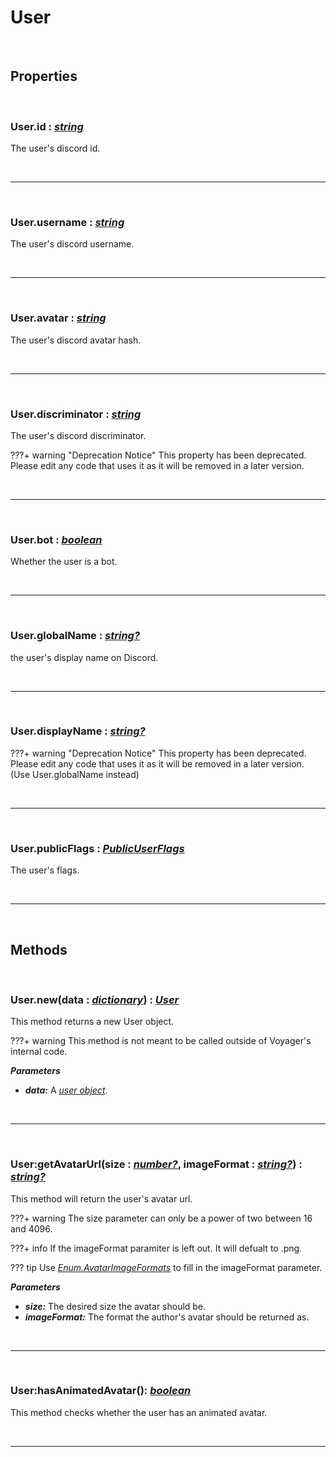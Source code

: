 # User

<br />

## Properties

<br />

### **User.id :** [*string*](https://create.roblox.com/docs/scripting/luau/strings)
The user's discord id.

<br />

---

<br />

### **User.username :** [*string*](https://create.roblox.com/docs/scripting/luau/strings)
The user's discord username.

<br />

---

<br />

### **User.avatar :** [*string*](https://create.roblox.com/docs/scripting/luau/strings)
The user's discord avatar hash.

<br />

---

<br />

### **User.discriminator :** [*string*](https://create.roblox.com/docs/scripting/luau/strings)
The user's discord discriminator.

???+ warning "Deprecation Notice"
    This property has been deprecated. Please edit any code that uses it as it will be removed in a later version.

<br />

---

<br />

### **User.bot :** [*boolean*](https://create.roblox.com/docs/scripting/luau/booleans)
Whether the user is a bot.

<br />

---

<br />

### **User.globalName :** [*string?*](https://create.roblox.com/docs/scripting/luau/strings)
the user's display name on Discord.

<br />

---

<br />

### **User.displayName :** [*string?*](https://create.roblox.com/docs/scripting/luau/strings)

???+ warning "Deprecation Notice"
    This property has been deprecated. Please edit any code that uses it as it will be removed in a later version. (Use User.globalName instead)

<br />

---

<br />

### **User.publicFlags :** [*PublicUserFlags*](PublicUserFlags.md)
The user's flags.

<br />

---

<br />

## Methods

<br />

### **User.new**(data **:** [*dictionary*](https://create.roblox.com/docs/scripting/luau/tables#dictionaries)) **:** [*User*](User.md)
This method returns a new User object.

???+ warning
    This method is not meant to be called outside of Voyager's internal code.

***Parameters***

- ***data:*** A [*user object*](https://discord.com/developers/docs/resources/user#user-object).

<br />

---

<br />

### **User:getAvatarUrl**(size **:** [*number?*](https://create.roblox.com/docs/scripting/luau/numbers), imageFormat **:** [*string?*](https://create.roblox.com/docs/scripting/luau/strings)) **:** [*string?*](https://create.roblox.com/docs/scripting/luau/strings)
This method will return the user's avatar url.

???+ warning
    The size parameter can only be a power of two between 16 and 4096.

???+ info
    If the imageFormat paramiter is left out. It will defualt to .png.

??? tip
    Use [*Enum.AvatarImageFormats*](Enum.md) to fill in the imageFormat parameter.

***Parameters***

- ***size:*** The desired size the avatar should be.
- ***imageFormat:*** The format the author's avatar should be returned as.

<br />

---

<br />

### **User:hasAnimatedAvatar**(): [*boolean*](https://create.roblox.com/docs/scripting/luau/booleans)
This method checks whether the user has an animated avatar.

<br />

---

<br />